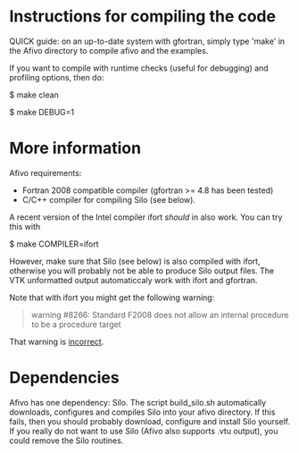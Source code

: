 Instructions for compiling the code
=====

QUICK guide: on an up-to-date system with gfortran, simply type 'make' in the
Afivo directory to compile afivo and the examples.

If you want to compile with runtime checks (useful for debugging) and profiling
options, then do:

$ make clean

$ make DEBUG=1

More information
=====

Afivo requirements:
* Fortran 2008 compatible compiler (gfortran >= 4.8 has been tested)
* C/C++ compiler for compiling Silo (see below).

A recent version of the Intel compiler ifort *should* in also work. You can try
this with

$ make COMPILER=ifort

However, make sure that Silo (see below) is also compiled with ifort, otherwise
you will probably not be able to produce Silo output files. The VTK unformatted
output automaticcaly work with ifort and gfortran.

Note that with ifort you might get the following warning:

>warning #8266: Standard F2008 does not allow an internal procedure to be a procedure target

That warning is [incorrect](https://software.intel.com/en-us/forums/intel-fortran-compiler-for-linux-and-mac-os-x/topic/535102).

Dependencies
=====

Afivo has one dependency: Silo. The script build_silo.sh automatically
downloads, configures and compiles Silo into your afivo directory. If this
fails, then you should probably download, configure and install Silo yourself.
If you really do not want to use Silo (Afivo also supports .vtu output), you
could remove the Silo routines.
